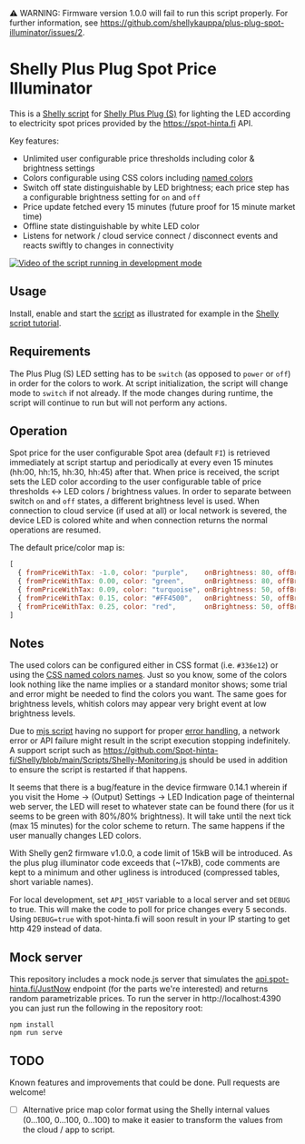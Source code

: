 :warning: WARNING: Firmware version 1.0.0 will fail to run this script properly. For further information, see https://github.com/shellykauppa/plus-plug-spot-illuminator/issues/2.

# Shelly Plus Plug Spot Price Illuminator

This is a [Shelly script](https://shelly-api-docs.shelly.cloud/gen2/Scripts/ShellyScriptLanguageFeatures) for [Shelly Plus Plug (S)](https://kb.shelly.cloud/knowledge-base/shelly-plus-plug-s) for lighting the LED according to electricity spot prices provided by the https://spot-hinta.fi API.

Key features:

- Unlimited user configurable price thresholds including color & brightness settings
- Colors configurable using CSS colors including [named colors](https://drafts.csswg.org/css-color/#named-colors)
- Switch off state distinguishable by LED brightness; each price step has a configurable brightness setting for `on` and `off`
- Price update fetched every 15 minutes (future proof for 15 minute market time)
- Offline state distinguishable by white LED color
- Listens for network / cloud service connect / disconnect events and reacts swiftly to changes in connectivity

[![Video of the script running in development mode](http://img.youtube.com/vi/lC75SAEdaqg/0.jpg)](http://www.youtube.com/watch?v=lC75SAEdaqg "Shelly Plus Plug S:n värin ohjaus sähkön hinnan perusteella")

## Usage

Install, enable and start the [script](shelly/index.js) as illustrated for example in the [Shelly script tutorial](https://shelly-api-docs.shelly.cloud/gen2/Scripts/Tutorial).

## Requirements

The Plus Plug (S) LED setting has to be `switch` (as opposed to `power` or `off`) in order for the colors to work. At script initialization, the script will change mode to `switch` if not already. If the mode changes during runtime, the script will continue to run but will not perform any actions.

## Operation

Spot price for the user configurable Spot area (default `FI`) is retrieved immediately at script startup and periodically at every even 15 minutes (hh:00, hh:15, hh:30, hh:45) after that. When price is received, the script sets the LED color according to the user configurable table of price thresholds <-> LED colors / brightness values. In order to separate between switch `on` and `off` states, a different brightness level is used. When connection to cloud service (if used at all) or local network is severed, the device LED is colored white and when connection returns the normal operations are resumed.

The default price/color map is:

```javascript
[
  { fromPriceWithTax: -1.0, color: "purple",    onBrightness: 80, offBrightness: 10 },
  { fromPriceWithTax: 0.00, color: "green",     onBrightness: 80, offBrightness: 10 },
  { fromPriceWithTax: 0.09, color: "turquoise", onBrightness: 50, offBrightness:  7 },
  { fromPriceWithTax: 0.15, color: "#FF4500",   onBrightness: 50, offBrightness: 10 }, // "orangered"
  { fromPriceWithTax: 0.25, color: "red",       onBrightness: 50, offBrightness: 10 }
]
```

## Notes

The used colors can be configured either in CSS format (i.e. `#336e12`) or using the [CSS named colors names](https://drafts.csswg.org/css-color/#named-colors). Just so you know, some of the colors look nothing like the name implies or a standard monitor shows; some trial and error might be needed to find the colors you want. The same goes for brightness levels, whitish colors may appear very bright event at low brightness levels.

Due to [mjs script](https://github.com/cesanta/mjs) having no support for proper [error handling](https://shelly-api-docs.shelly.cloud/gen2/Scripts/ShellyScriptLanguageFeatures/#error-handling), a network error or API failure might result in the script execution stopping indefinitely. A support script such as https://github.com/Spot-hinta-fi/Shelly/blob/main/Scripts/Shelly-Monitoring.js should be used in addition to ensure the script is restarted if that happens.

It seems that there is a bug/feature in the device firmware 0.14.1 wherein if you visit the Home -> (Output) Settings -> LED Indication page of theinternal web server, the LED will reset to whatever state can be found there (for us it seems to be green with 80%/80% brightness). It will take until the next tick (max 15 minutes) for the color scheme to return. The same happens if the user manually changes LED colors.

With Shelly gen2 firmware v1.0.0, a code limit of 15kB will be introduced. As the plus plug illuminator code exceeds that (~17kB), code comments are kept to a minimum and other ugliness is introduced (compressed tables, short variable names).

For local development, set `API_HOST` variable to a local server and set `DEBUG` to true. This will make the code to poll for price changes every 5 seconds. Using `DEBUG=true` with spot-hinta.fi will soon result in your IP starting to get http 429 instead of data.

## Mock server

This repository includes a mock node.js server that simulates the [api.spot-hinta.fi/JustNow](https://api.spot-hinta.fi/swagger/ui#/(JSON)%20Current%20hour%20(or%20one%20of%20the%20next%20hours)/JustNow) endpoint (for the parts we're interested) and returns random parametrizable prices. To run the server in http://localhost:4390 you can just run the following in the repository root:

```shell-script
npm install
npm run serve

```

## TODO

Known features and improvements that could be done. Pull requests are welcome!

- [ ] Alternative price map color format using the Shelly internal values (0...100, 0...100, 0...100) to make it easier to transform the values from the cloud / app to script.
